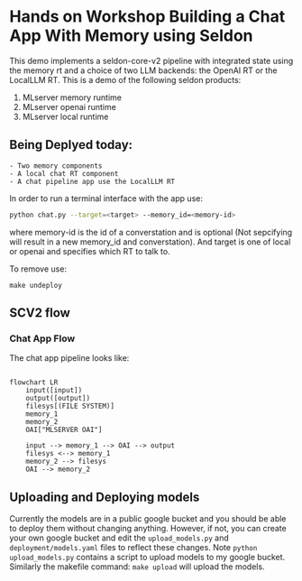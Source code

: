 # Hands on Workshop Building a Chat App With Memory using Seldon

This demo implements a seldon-core-v2 pipeline with integrated state using the memory rt and a choice of two LLM backends: the OpenAI RT or the LocalLLM RT. This is a demo of the following seldon products:

1. MLserver memory runtime
2. MLserver openai runtime
3. MLserver local runtime


## Being Deplyed today:
    - Two memory components
    - A local chat RT component
    - A chat pipeline app use the LocalLLM RT

In order to run a terminal interface with the app use:

```sh
python chat.py --target=<target> --memory_id=<memory-id>
```

where memory-id is the id of a converstation and is optional (Not sepcifying will result in a new memory_id and converstation). And target is one of local or openai and specifies which RT to talk to.


To remove use:

```
make undeploy
```

## SCV2 flow

### Chat App Flow

The chat app pipeline looks like:

```mermaid

flowchart LR
    input([input])
    output([output])
    filesys[(FILE SYSTEM)]
    memory_1
    memory_2
    OAI["MLSERVER OAI"]

    input --> memory_1 --> OAI --> output
    filesys <--> memory_1
    memory_2 --> filesys
    OAI --> memory_2

```


## Uploading and Deploying models

Currently the models are in a public google bucket and you should be able to deploy them without changing anything. However, if not, you can create your own google bucket and edit the `upload_models.py` and `deployment/models.yaml` files to reflect these changes. Note `python upload_models.py` contains a script to upload models to my google bucket. Similarly the makefile command: `make upload` will upload the models.